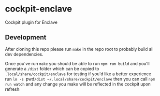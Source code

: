 # cockpit-enclave
Cockpit plugin for Enclave

## Development
After cloning this repo please run `make` in the repo root to probably build all dev dependencies.

Once you've run `make` you should be able to run `npm run build` and you'll generate a `/dist` folder which can be copied to `.local/share/cockpit/enclave` for testing if you'd like a better experience run `ln -s `pwd`/dist ~/.local/share/cockpit/enclave` then you can call `npm run watch` and any change you make will be reflected in the cockpit upon refresh